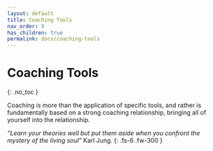 ```yaml
---
layout: default
title: Coaching Tools
nav_order: 9
has_children: true
permalink: docs/coaching-tools
---
```


# Coaching Tools
{: .no_toc }

Coaching is more than the application of specific tools, and rather is fundamentally based on a strong coaching relationship, bringing all of yourself into the relationship.

_“Learn your theories well but put them aside when you confront the mystery of the living soul”_ Karl Jung.
{: .fs-6 .fw-300 }
